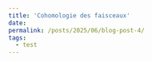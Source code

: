 ```yaml
---
title: 'Cohomologie des faisceaux'
date:
permalink: /posts/2025/06/blog-post-4/
tags:
  - test
---
```


